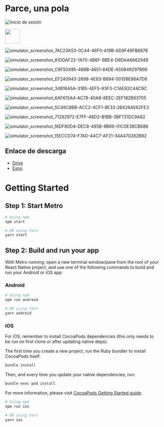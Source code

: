# Parce, una pola

![Inicio de sesión](https://github.com/user-attachments/assets/0f8e3138-f8b7-47b3-8fab-e6aa1ac28974)

<img src="https://github.com/user-attachments/assets/0f8e3138-f8b7-47b3-8fab-e6aa1ac28974" width="48">

![simulator_screenshot_7AC23A53-0C44-46F0-A19B-AD9F49FB6878](https://github.com/user-attachments/assets/8accd4bc-4b73-477f-8a08-a7e0963a30e2)

![simulator_screenshot_81DDAF22-1A70-4B6F-BBE4-D9DAA666294B](https://github.com/user-attachments/assets/9ddc00fd-7aef-4f56-be9f-8f17c1c6fb03)

![simulator_screenshot_C6F50495-489B-4651-84DE-A50849297B66](https://github.com/user-attachments/assets/d3fa18fb-8e58-495e-8d3f-f3efaadac88e)

![simulator_screenshot_EF240943-2898-4E83-B694-0015BE86A7D8](https://github.com/user-attachments/assets/4d7025a1-78c2-4af5-be64-2f529cc1f8e1)

![simulator_screenshot_34B16A5A-31B5-4EF5-93F3-C1AE92C44C9C](https://github.com/user-attachments/assets/17c23c92-6458-41bd-b02a-ff3d13c5c08f)

![simulator_screenshot_6AF615A4-AC78-40A8-8EEC-2EF182B93705](https://github.com/user-attachments/assets/fa2dc054-0957-4925-a6ba-491640af68be)

![simulator_screenshot_5C48C8BB-ACC2-4CF1-8E33-2B426AE62FE3](https://github.com/user-attachments/assets/ba59b72c-61ae-4dbe-a9de-802cc6ed1bec)

![simulator_screenshot_71292972-E7FF-48D2-B1BB-3BF731DC9A82](https://github.com/user-attachments/assets/ef286570-17e1-45d7-97b3-4ac2a00f78a0)

![simulator_screenshot_16DF80D4-DEC8-495B-8B66-01C0E38CB686](https://github.com/user-attachments/assets/69b6ac9a-3ca5-448f-a29f-cc9196bed553)

![simulator_screenshot_15ECCD74-F7AD-44C7-AF21-34A470282B92](https://github.com/user-attachments/assets/ed38d921-6699-48c6-a488-583a6379898a)

## Enlace de descarga
- [Drive](https://drive.google.com/file/d/1VDwmZquP4aIDQJ9ApL-Razti8e_mskRy/view?usp=drive_link)
- [Expo](https://expo.dev/accounts/dcedeno/projects/parceUnaPola/builds/37519595-b210-49f4-aea7-3a61215fd848)

# Getting Started

## Step 1: Start Metro
```sh
# Using npm
npm start

# OR using Yarn
yarn start
```

## Step 2: Build and run your app

With Metro running, open a new terminal window/pane from the root of your React Native project, and use one of the following commands to build and run your Android or iOS app:

### Android

```sh
# Using npm
npm run android

# OR using Yarn
yarn android
```

### iOS

For iOS, remember to install CocoaPods dependencies (this only needs to be run on first clone or after updating native deps).

The first time you create a new project, run the Ruby bundler to install CocoaPods itself:

```sh
bundle install
```

Then, and every time you update your native dependencies, run:

```sh
bundle exec pod install
```

For more information, please visit [CocoaPods Getting Started guide](https://guides.cocoapods.org/using/getting-started.html).

```sh
# Using npm
npm run ios

# OR using Yarn
yarn ios
```

